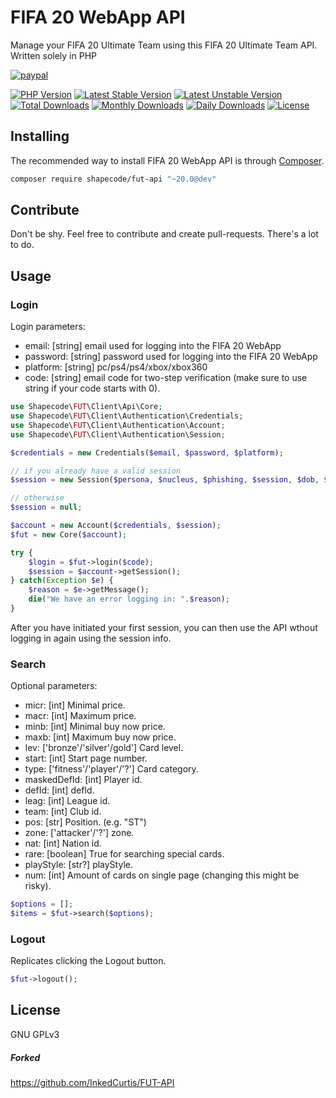 <!--
  Title: FIFA 20 WebApp API
  Description: A simply way to manage your FIFA 20 Ultimate Team with a PHP
  -->

# FIFA 20 WebApp API

Manage your FIFA 20 Ultimate Team using this FIFA 20 Ultimate Team API.
Written solely in PHP

[![paypal](https://img.shields.io/badge/Donate-Paypal-blue.svg)](http://paypal.me/nloges)

[![PHP Version](https://img.shields.io/packagist/php-v/shapecode/fut-api.svg)](https://packagist.org/packages/shapecode/fut-api)
[![Latest Stable Version](https://img.shields.io/packagist/v/shapecode/fut-api.svg?label=stable)](https://packagist.org/packages/shapecode/fut-api)
[![Latest Unstable Version](https://img.shields.io/packagist/vpre/shapecode/fut-api.svg?label=unstable)](https://packagist.org/packages/shapecode/fut-api)
[![Total Downloads](https://img.shields.io/packagist/dt/shapecode/fut-api.svg)](https://packagist.org/packages/shapecode/fut-api)
[![Monthly Downloads](https://img.shields.io/packagist/dm/shapecode/fut-api.svg?label=monthly)](https://packagist.org/packages/shapecode/fut-api)
[![Daily Downloads](https://img.shields.io/packagist/dd/shapecode/fut-api.svg?label=daily)](https://packagist.org/packages/shapecode/fut-api)
[![License](https://img.shields.io/packagist/l/shapecode/fut-api.svg)](https://packagist.org/packages/shapecode/fut-api)


## Installing

The recommended way to install FIFA 20 WebApp API is through
[Composer](http://getcomposer.org).

```bash
composer require shapecode/fut-api "~20.0@dev"
```

## Contribute

Don't be shy. Feel free to contribute and create pull-requests. There's a lot to do.

## Usage

### Login

Login parameters:

- email: [string] email used for logging into the FIFA 20 WebApp
- password: [string] password used for logging into the FIFA 20 WebApp
- platform: [string] pc/ps4/ps4/xbox/xbox360
- code: [string] email code for two-step verification (make sure to use string if your code starts with 0).

```php
use Shapecode\FUT\Client\Api\Core;
use Shapecode\FUT\Client\Authentication\Credentials;
use Shapecode\FUT\Client\Authentication\Account;
use Shapecode\FUT\Client\Authentication\Session;

$credentials = new Credentials($email, $password, $platform);

// if you already have a valid session
$session = new Session($persona, $nucleus, $phishing, $session, $dob, $accessToken, $tokenType);

// otherwise
$session = null;

$account = new Account($credentials, $session);
$fut = new Core($account);

try {
    $login = $fut->login($code);
    $session = $account->getSession();
} catch(Exception $e) {
    $reason = $e->getMessage();
    die("We have an error logging in: ".$reason);
}
```

After you have initiated your first session, you can then use the API wthout logging in again using the session info.

    
### Search

Optional parameters:
- micr: [int] Minimal price.
- macr: [int] Maximum price.
- minb: [int] Minimal buy now price.
- maxb: [int] Maximum buy now price.
- lev: ['bronze'/'silver'/gold'] Card level.
- start: [int] Start page number.
- type: ['fitness'/'player'/'?'] Card category.
- maskedDefId: [int] Player id.
- defId: [int] defId.
- leag: [int] League id.
- team: [int] Club id.
- pos: [str] Position. (e.g. "ST")
- zone: ['attacker'/'?'] zone.
- nat: [int] Nation id.
- rare: [boolean] True for searching special cards.
- playStyle: [str?] playStyle.
- num: [int] Amount of cards on single page (changing this might be risky).

```php
$options = [];
$items = $fut->search($options);
```
    
### Logout

Replicates clicking the Logout button.

```php
$fut->logout();
```


## License

GNU GPLv3

##### Forked

https://github.com/InkedCurtis/FUT-API
